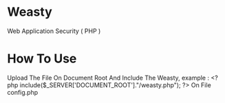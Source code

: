 # Weasty
Web Application Security ( PHP )
# How To Use
Upload The File On Document Root And Include The Weasty, example : \<?php include($_SERVER['DOCUMENT_ROOT']."/weasty.php"); ?> On File config.php

